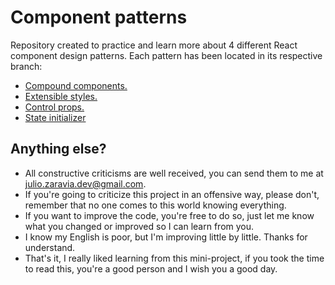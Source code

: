 # Component patterns

Repository created to practice and learn more about 4 different React component design patterns. Each pattern has been located in its respective branch:
- [Compound components.](https://github.com/juliozaravia/component-patterns/tree/compound-component-pattern)
- [Extensible styles.](https://github.com/juliozaravia/component-patterns/tree/extensible-styles-component)
- [Control props.](https://github.com/juliozaravia/component-patterns/tree/control-props-pattern)
- [State initializer](https://github.com/juliozaravia/component-patterns/tree/state-initializer-pattern)

## Anything else?

- All constructive criticisms are well received, you can send them to me at julio.zaravia.dev@gmail.com.
- If you're going to criticize this project in an offensive way, please don't, remember that no one comes to this world knowing everything.
- If you want to improve the code, you're free to do so, just let me know what you changed or improved so I can learn from you.
- I know my English is poor, but I'm improving little by little. Thanks for understand.
- That's it, I really liked learning from this mini-project, if you took the time to read this, you're a good person and I wish you a good day.
